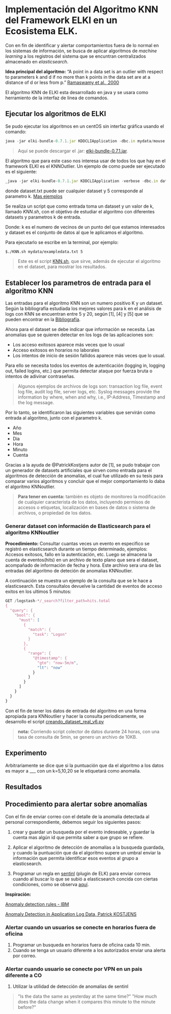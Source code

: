 # Implementación del Algoritmo KNN del Framework ELKI en un Ecosistema ELK.

Con en fin de identificar y alertar comportamientos fuera de lo normal en los sistemas de información, se busca de aplicar algoritmos de *machine learning* a los registros del sistema que se encuntran centralizados almacenado en *elasticsearch*.

**Idea principal del algoritmo:** “A point in a data set is an outlier with respect to parameters k and d if no more than k
points in the data set are at a distance of d or less from p.” [Ramaswamy et al., 2000](https://webdocs.cs.ualberta.ca/~zaiane/pub/check/ramaswamy.pdf)

El algoritmo KNN de ELKI esta desarrollado en java y se usara como herramiento de la interfaz de linea de comandos.

## Ejecutar los algoritmos de ELKI

Se pudo ejecutar los algoritmos en un centOS sin interfaz gráfica usando el comando:

```javascript
java -jar elki-bundle-0.7.1.jar KDDCLIApplication -dbc.in mydata/mouse.csv -algorithm clustering.kmeans.KMedoidsEM -kmeans.k 1 -resulthandler ResultWriter -out.gzi -out output/k-1
```

> Aquí se puede descargar el .jar: [elki-bundle-0.7.1.jar](https://elki-project.github.io/releases/release0.7.1/elki-bundle-0.7.1.jar).

El algoritmo que para este caso nos interesa usar de todos los que hay en el framework ELKI es el KNNOutlier. Un ejemplo de como puede ser ejecutado es el siguiente:

```javascript
_java -jar elki-bundle-0.7.1.jar KDDCLIApplication -verbose -dbc.in dataset.txt -algorithm outlier.distance.KNNOutlier -knno.k 5
```

donde dataset.txt puede ser cualquier dataset y 5 corresponde al parametro k. [Mas ejemplos](https://elki-project.github.io/releases/release0.7.0/doc/examplecalls.html)

Se realiza un script que como entrada toma un dataset y un valor de k, llamado *KNN.sh*, con el objetivo de estudiar el algoritmo con diferentes datasets y parametros k de entrada.

Donde: k es el numero de vecinos de un punto del que estamos interesados y dataset es el conjunto de datos al que le aplicamos el algoritmo.

Para ejecutarlo se escribe en la terminal, por ejemplo:

```bash
$./KNN.sh mydata/exampledata.txt 5
```

> Este es el script [KNN.sh](https://github.com/jfernandomarquez/Log-Based-Outlier-Detection-KNN-ELKI-en-Elasticsearch/blob/master/KNN.sh), que sirve, además de ejecutar el algoritmo en el dataset, para mostrar los resultados.

## Establecer los parametros de entrada para el algoritmo KNN

Las entradas para el algoritmo KNN son un numero positivo K y un dataset. Según la bibliografía estudiada los mejores valores para k en el análisis de logs con KNN se encuentran entre 5 y 20, según [1], [4] y [5]  que se pueden encontrar en la [Bibliografía](https://github.com/jfernandomarquez/Log-Based-Outlier-Detection-KNN-ELKI-en-Elasticsearch/blob/master/Bibliografia.md).

Ahora para el dataset se debe indicar que información se necesita. Las anomalias que se quieren detectar en los logs de las aplicaciones son:

* Los acceso exitosos aparece más veces que lo usual
* Acceso exitosos en horarios no laborales
* Los intentos de inicio de sesión fallidos aparece más veces que lo usual.

Para ello se necesita todos los eventos de autenticación (logging in, logging out, failed logins, etc.) que permita detectar ataque por fuerza bruta o intentos de adivinar contraseñas.

> Algunos ejemplos de archivos de logs son: transaction log file, event log file, audit log file, server logs, etc. Syslog messages provide the information by where, when and why, i.e., IP-Address, Timestamp and the log message.

Por lo tanto, se identificaron las siguientes variables que servirán como entrada al algoritmo, junto con el parametro k.

* Año
* Mes
* Dia
* Hora
* Minuto
* Cuenta

Gracias a la ayuda de @PatrickKostjens autor de [1], se pudo trabajar con un generador de datasets artificiales que sirven como entrada para el algoritmos de detección de anomalías, el cual fue utilizado en su tesis para comparar varios algoritmos y concluir que el mejor comportamiento lo daba el algoritmo KNNoutlier.

> **Para tener en cuenta:** también es objeto de monitoreo la modificación de cualquier caracterista de los datos, incluyendo permisos de accesos o etiquetas, localización en bases de datos o sistema de archivos, o propiedad de los datos.

### Generar dataset con información de Elasticsearch para el algoritmo KNNoutlier 

**Procedimiento:**
Consultar cuantas veces un evento en especifico se registró en elasticsearch durante un tiempo determinado, ejemplos: Accesos exitosos, fallo en la autenticación, etc. Luego se almacena la cuenta de eventos(hits) en un archivo de texto plano que sera el dataset, acompañado de información de fecha y hora. Este archivo sera una de las entradas del algoritmo de deteción de anomalias KNNoutlier.

A continuación se muestra un ejemplo de la consulta que se le hace a elasticsearch. Esta consultalos devuelve la cantidad de eventos de acceso exitos en los ultimos 5 minutos:

```javascript
GET /logstash-*/_search?filter_path=hits.total
{
  "query": {
    "bool": {
      "must": [
        {
          "match": {
            "task": "Logon"
          }
        },
        {
          "range": {
            "@timestamp": {
              "gte": "now-5m/m",
              "lt": "now"
            }
          }
        }
      ]
    }
  }
}

```

Con el fin de tener los datos de entrada del algoritmo en una forma apropiada para KNNoutlier y hacer la consulta periodicamente, se desarrollo el script [creando_dataset_real_v6.py](https://github.com/jfernandomarquez/Log-Based-Outlier-Detection-KNN-ELKI-en-Elasticsearch/blob/master/creando_dataset_real_v6.py)

> **nota:** Corriendo script colector de datos durante 24 horas, con una tasa de consulta de 5min, se genero un archivo de 10KB.

## Experimento

Arbitrariamente se dice que si la puntuación que da el algoritmo a los datos es mayor a ___ con un k=5,10,20 se le etiquetará como anomalía.



## Resultados

## Procedimiento para alertar sobre anomalías 

Con el fin de enviar correo con el detalle de la anomalía detectada al personal correspondiente, debemos seguir los siguientes pasos:

1. crear y guardar un busqueda por el evento indeseable, y guardar la cuenta mas algún id que permita saber a que grupo se refiere.

2. Aplicar el algoritmo de detección de anomalías a la busqueda guardada, y cuando la puntuación que da el algoritmo supere un umbral enviar la información que permita identificar esos eventos al grupo a elasticsearch.

3. Programar un regla en [sentinl](https://docs.search-guard.com/latest/search-guard-sentinl) (plugin de ELK) para enviar correos cuando al buscar lo que se subió a elasticsearch concida con ciertas condiciones, como se observa [aquí](https://github.com/jfernandomarquez/Log-Based-Outlier-Detection-KNN-ELKI-en-Elasticsearch/blob/master/Configuracion_watchers_sentinl.md). 

**Inspiración:**

[Anomaly detection rules - IBM](https://www.ibm.com/support/knowledgecenter/en/SS42VS_7.3.0/com.ibm.qradar.doc/c_qradar_rul_anomaly_detection.html)

[Anomaly Detection in Application Log Data, Patrick KOSTJENS](https://github.com/repat/README-template/blob/master/README-websites-gh-pages.md)

### Alertar cuando un usuarios se conecte en horarios fuera de oficina

1. Programar un busqueda en horarios fuera de oficina cada 10 min.
2. Cuando se tenga un usuario diferente a los autorizados enviar una alerta por correo.

### Alertar cuando usuario se conecte por VPN en un pais diferente a CO

1. Utilizar la utilidad de detección de anomalías de sentinl 


> "Is the data the same as yesterday at the same time?"
> "How much does the data change when it compares this minute to the minute before?"


